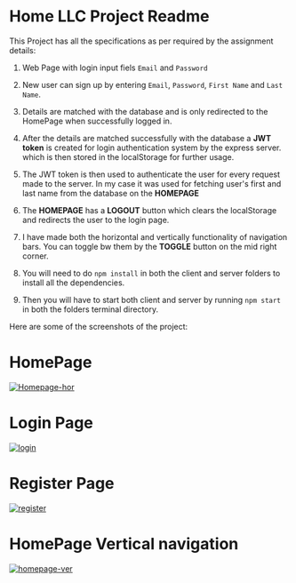 # Home LLC Project Readme


This Project has all the specifications as per required by the assignment details:
1. Web Page with login input fiels `Email` and `Password`

1. New user can sign up by entering `Email`, `Password`, `First Name` and `Last Name`. 

1. Details are matched with the database and is only redirected to the HomePage when successfully logged in. 

1. After the details are matched successfully with the database a **JWT token** is created for login authentication system by the express server. which is then stored in the localStorage for further usage.

1. The JWT token is then used to authenticate the user for every request made to the server. In my case it was used for fetching user's first and last name from the database on the **HOMEPAGE**

1. The **HOMEPAGE** has a **LOGOUT** button which clears the localStorage and redirects the user to the login page.

1. I have made both the horizontal and vertically functionality of navigation bars. You can toggle bw them by the **TOGGLE** button on the mid right corner.

1. You will need to do `npm install` in both the client and server folders to install all the dependencies.

1. Then you will have to start both client and server by running `npm start` in both the folders terminal directory.



Here are some of the screenshots of the project:

# HomePage
<a href="https://ibb.co/PwMJYgz"><img src="https://i.ibb.co/SRcHxB7/Homepage-hor.png" alt="Homepage-hor" border="0"></a>



# Login Page
<a href="https://ibb.co/yp2jvPs"><img src="https://i.ibb.co/r39r80y/login.png" alt="login" border="0"></a><br />


# Register Page
<a href="https://ibb.co/HxBgr7T"><img src="https://i.ibb.co/GtnPV7Q/register.png" alt="register" border="0"></a>

# HomePage Vertical navigation
<a href="https://ibb.co/HzyfPzj"><img src="https://i.ibb.co/YkSFdkx/homepage-ver.png" alt="homepage-ver" border="0"></a>

